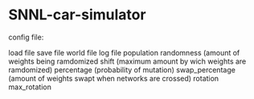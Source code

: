 # SNNL-car-simulator

config file:

load file
save file
world file
log file
population
randomness (amount of weights being ramdomized
shift (maximum amount by wich weights are ramdomized)
percentage (probability of mutation)
swap_percentage (amount of weights swapt when networks are crossed)
rotation
max_rotation

